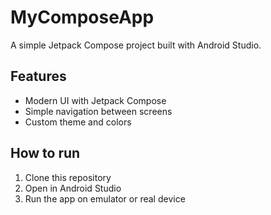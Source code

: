 # MyComposeApp

A simple Jetpack Compose project built with Android Studio.

## Features
- Modern UI with Jetpack Compose
- Simple navigation between screens
- Custom theme and colors

## How to run
1. Clone this repository
2. Open in Android Studio
3. Run the app on emulator or real device
